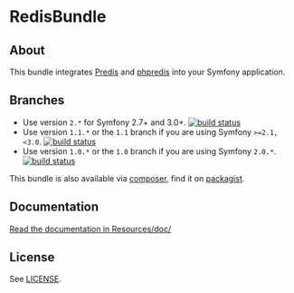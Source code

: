 # RedisBundle #

## About ##

This bundle integrates [Predis](https://github.com/nrk/predis) and [phpredis](https://github.com/nicolasff/phpredis) into your Symfony application.

## Branches ##

* Use version `2.*` for Symfony 2.7+ and 3.0+. [![build status](https://travis-ci.org/snc/SncRedisBundle.svg?branch=master)](https://travis-ci.org/snc/SncRedisBundle)
* Use version `1.1.*` or the `1.1` branch if you are using Symfony `>=2.1,<3.0`. [![build status](https://travis-ci.org/snc/SncRedisBundle.svg?branch=1.1)](https://travis-ci.org/snc/SncRedisBundle)
* Use version `1.0.*` or the `1.0` branch if you are using Symfony `2.0.*`. [![build status](https://travis-ci.org/snc/SncRedisBundle.svg?branch=1.0)](https://travis-ci.org/snc/SncRedisBundle)

This bundle is also available via [composer](https://github.com/composer/composer), find it on [packagist](https://packagist.org/packages/snc/redis-bundle).

## Documentation ##

[Read the documentation in Resources/doc/](Resources/doc/index.md)

## License ##

See [LICENSE](LICENSE).
